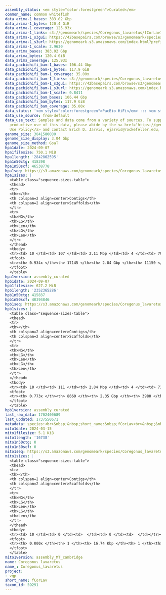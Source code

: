 ```yaml
---
assembly_status: <em style="color:forestgreen">Curated</em>
common_name: common whitefish
data_arima-1_bases: 383.02 Gbp
data_arima-1_bytes: 120.4 GiB
data_arima-1_coverage: 125.93x
data_arima-1_links: s3://genomeark/species/Coregonus_lavaretus/fCorLav1/genomic_data/arima/<br>
data_arima-1_s3gui: https://42basepairs.com/browse/s3/genomeark/species/Coregonus_lavaretus/fCorLav1/genomic_data/arima/
data_arima-1_s3url: https://genomeark.s3.amazonaws.com/index.html?prefix=species/Coregonus_lavaretus/fCorLav1/genomic_data/arima/
data_arima-1_scale: 2.9630
data_arima_bases: 383.02 Gbp
data_arima_bytes: 120.4 GiB
data_arima_coverage: 125.93x
data_pacbiohifi_bam-1_bases: 106.44 Gbp
data_pacbiohifi_bam-1_bytes: 117.9 GiB
data_pacbiohifi_bam-1_coverage: 35.00x
data_pacbiohifi_bam-1_links: s3://genomeark/species/Coregonus_lavaretus/fCorLav1/genomic_data/pacbio_hifi/<br>
data_pacbiohifi_bam-1_s3gui: https://42basepairs.com/browse/s3/genomeark/species/Coregonus_lavaretus/fCorLav1/genomic_data/pacbio_hifi/
data_pacbiohifi_bam-1_s3url: https://genomeark.s3.amazonaws.com/index.html?prefix=species/Coregonus_lavaretus/fCorLav1/genomic_data/pacbio_hifi/
data_pacbiohifi_bam-1_scale: 0.8411
data_pacbiohifi_bam_bases: 106.44 Gbp
data_pacbiohifi_bam_bytes: 117.9 GiB
data_pacbiohifi_bam_coverage: 35.00x
data_status: '<em style="color:forestgreen">PacBio HiFi</em> ::: <em style="color:forestgreen">Arima</em>'
data_use_source: from-default
data_use_text: Samples and data come from a variety of sources. To support fair and
  productive use of this data, please abide by the <a href="https://genome10k.soe.ucsc.edu/data-use-policies/">Data
  Use Policy</a> and contact Erich D. Jarvis, ejarvis@rockefeller.edu, with any questions.
genome_size: 3041580000
genome_size_display: 3.04 Gbp
genome_size_method: GoaT
hpa1date: 2024-09-07
hpa1filesize: 750.1 MiB
hpa1length: '2842862595'
hpa1n50ctg: 418398
hpa1n50scf: 46538778
hpa1seq: https://s3.amazonaws.com/genomeark/species/Coregonus_lavaretus/fCorLav1/assembly_curated/fCorLav1.hap1.cur.20240907.fasta.gz
hpa1sizes: |
  <table class="sequence-sizes-table">
  <thead>
  <tr>
  <th></th>
  <th colspan=2 align=center>Contigs</th>
  <th colspan=2 align=center>Scaffolds</th>
  </tr>
  <tr>
  <th>NG</th>
  <th>LG</th>
  <th>Len</th>
  <th>LG</th>
  <th>Len</th>
  </tr>
  </thead>
  <tbody>
  <tr><td> 10 </td><td> 107 </td><td> 2.11 Mbp </td><td> 4 </td><td> 79.89 Mbp </td></tr><tr><td> 20 </td><td> 291 </td><td> 1.36 Mbp </td><td> 8 </td><td> 63.20 Mbp </td></tr><tr><td> 30 </td><td> 563 </td><td> 0.91 Mbp </td><td> 13 </td><td> 54.07 Mbp </td></tr><tr><td> 40 </td><td> 963 </td><td> 0.63 Mbp </td><td> 19 </td><td> 49.02 Mbp </td></tr><tr style="background-color:#cccccc;"><td> 50 </td><td> 1561 </td><td style="background-color:#ff8888;"> 418.40 Kbp </td><td> 26 </td><td style="background-color:#88ff88;"> 46.54 Mbp </td></tr><tr><td> 60 </td><td> 2471 </td><td> 272.57 Kbp </td><td> 33 </td><td> 38.52 Mbp </td></tr><tr><td> 70 </td><td> 3905 </td><td> 167.11 Kbp </td><td> 84 </td><td> 0.80 Mbp </td></tr><tr><td> 80 </td><td> 6383 </td><td> 90.48 Kbp </td><td> 1113 </td><td> 140.76 Kbp </td></tr><tr><td> 90 </td><td> 11625 </td><td> 35.12 Kbp </td><td> 5667 </td><td> 37.05 Kbp </td></tr><tr><td> 100 </td><td> 0 </td><td>  </td><td> 0 </td><td>  </td></tr></tbody>
  <tfoot>
  <tr><th> 0.934x </th><th> 17145 </th><th> 2.84 Gbp </th><th> 11150 </th><th> 2.84 Gbp </th></tr>
  </tfoot>
  </table>
hpa1version: assembly_curated
hpb1date: 2024-09-07
hpb1filesize: 627.2 MiB
hpb1length: '2352365286'
hpb1n50ctg: 415837
hpb1n50scf: 40394846
hpb1seq: https://s3.amazonaws.com/genomeark/species/Coregonus_lavaretus/fCorLav1/assembly_curated/fCorLav1.hap2.cur.20240907.fasta.gz
hpb1sizes: |
  <table class="sequence-sizes-table">
  <thead>
  <tr>
  <th></th>
  <th colspan=2 align=center>Contigs</th>
  <th colspan=2 align=center>Scaffolds</th>
  </tr>
  <tr>
  <th>NG</th>
  <th>LG</th>
  <th>Len</th>
  <th>LG</th>
  <th>Len</th>
  </tr>
  </thead>
  <tbody>
  <tr><td> 10 </td><td> 111 </td><td> 2.04 Mbp </td><td> 4 </td><td> 71.91 Mbp </td></tr><tr><td> 20 </td><td> 298 </td><td> 1.33 Mbp </td><td> 9 </td><td> 58.86 Mbp </td></tr><tr><td> 30 </td><td> 573 </td><td> 0.92 Mbp </td><td> 15 </td><td> 48.56 Mbp </td></tr><tr><td> 40 </td><td> 975 </td><td> 0.63 Mbp </td><td> 21 </td><td> 45.91 Mbp </td></tr><tr style="background-color:#cccccc;"><td> 50 </td><td> 1572 </td><td style="background-color:#ff8888;"> 415.84 Kbp </td><td> 28 </td><td style="background-color:#88ff88;"> 40.39 Mbp </td></tr><tr><td> 60 </td><td> 2513 </td><td> 249.85 Kbp </td><td> 37 </td><td> 28.62 Mbp </td></tr><tr><td> 70 </td><td> 4195 </td><td> 128.50 Kbp </td><td> 406 </td><td> 305.70 Kbp </td></tr><tr><td> 80 </td><td> 0 </td><td>  </td><td> 0 </td><td>  </td></tr><tr><td> 90 </td><td> 0 </td><td>  </td><td> 0 </td><td>  </td></tr><tr><td> 100 </td><td> 0 </td><td>  </td><td> 0 </td><td>  </td></tr></tbody>
  <tfoot>
  <tr><th> 0.773x </th><th> 8669 </th><th> 2.35 Gbp </th><th> 3980 </th><th> 2.35 Gbp </th></tr>
  </tfoot>
  </table>
hpb1version: assembly_curated
last_raw_data: 1702400689
last_updated: 1737550671
metadata: species:<br>&nbsp;&nbsp;short_name:&nbsp;fCorLav<br>&nbsp;&nbsp;name:&nbsp;Coregonus&nbsp;lavaretus<br>&nbsp;&nbsp;taxon_id:&nbsp;59291<br>&nbsp;&nbsp;common_name:&nbsp;common&nbsp;whitefish<br>&nbsp;&nbsp;order:<br>&nbsp;&nbsp;&nbsp;&nbsp;name:&nbsp;Salmoniformes<br>&nbsp;&nbsp;family:<br>&nbsp;&nbsp;&nbsp;&nbsp;name:&nbsp;Salmonidae<br>&nbsp;&nbsp;individuals:<br>&nbsp;&nbsp;&nbsp;&nbsp;-&nbsp;short_name:&nbsp;fCorLav1<br>&nbsp;&nbsp;&nbsp;&nbsp;&nbsp;&nbsp;biosample_id:&nbsp;SAMEA111528661<br>&nbsp;&nbsp;&nbsp;&nbsp;&nbsp;&nbsp;sex:&nbsp;male<br>&nbsp;&nbsp;genome_size:&nbsp;3041580000<br>&nbsp;&nbsp;genome_size_method:&nbsp;GoaT<br>&nbsp;&nbsp;project:&nbsp;[&nbsp;vgp&nbsp;]<br>
mito1date: 2024-03-15
mito1filesize: 5.1 KiB
mito1length: '16738'
mito1n50ctg: 0
mito1n50scf: 0
mito1seq: https://s3.amazonaws.com/genomeark/species/Coregonus_lavaretus/fCorLav1/assembly_MT_cambridge/fCorLav1.MT.20240315.fasta.gz
mito1sizes: |
  <table class="sequence-sizes-table">
  <thead>
  <tr>
  <th></th>
  <th colspan=2 align=center>Contigs</th>
  <th colspan=2 align=center>Scaffolds</th>
  </tr>
  <tr>
  <th>NG</th>
  <th>LG</th>
  <th>Len</th>
  <th>LG</th>
  <th>Len</th>
  </tr>
  </thead>
  <tbody>
  <tr><td> 10 </td><td> 0 </td><td>  </td><td> 0 </td><td>  </td></tr><tr><td> 20 </td><td> 0 </td><td>  </td><td> 0 </td><td>  </td></tr><tr><td> 30 </td><td> 0 </td><td>  </td><td> 0 </td><td>  </td></tr><tr><td> 40 </td><td> 0 </td><td>  </td><td> 0 </td><td>  </td></tr><tr style="background-color:#cccccc;"><td> 50 </td><td> 0 </td><td style="background-color:#ff8888;">  </td><td> 0 </td><td style="background-color:#ff8888;">  </td></tr><tr><td> 60 </td><td> 0 </td><td>  </td><td> 0 </td><td>  </td></tr><tr><td> 70 </td><td> 0 </td><td>  </td><td> 0 </td><td>  </td></tr><tr><td> 80 </td><td> 0 </td><td>  </td><td> 0 </td><td>  </td></tr><tr><td> 90 </td><td> 0 </td><td>  </td><td> 0 </td><td>  </td></tr><tr><td> 100 </td><td> 0 </td><td>  </td><td> 0 </td><td>  </td></tr></tbody>
  <tfoot>
  <tr><th> 0.000x </th><th> 1 </th><th> 16.74 Kbp </th><th> 1 </th><th> 16.74 Kbp </th></tr>
  </tfoot>
  </table>
mito1version: assembly_MT_cambridge
name: Coregonus lavaretus
name_: Coregonus_lavaretus
project:
- vgp
short_name: fCorLav
taxon_id: 59291
---
```


